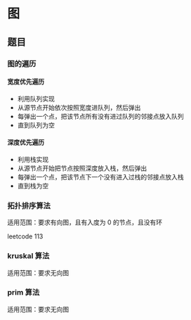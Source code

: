 # 图







## 题目

### 图的遍历

#### 宽度优先遍历

* 利用队列实现
* 从源节点开始依次按照宽度进队列，然后弹出
* 每弹出一个点，把该节点所有没有进过队列的邻接点放入队列
* 直到队列为空



#### 深度优先遍历

* 利用栈实现
* 从源节点开始把节点按照深度放入栈，然后弹出
* 每弹出一个点，把该节点下一个没有进入过栈的邻接点放入栈
* 直到栈为空



### 拓扑排序算法

适用范围：要求有向图，且有入度为 0 的节点，且没有环

leetcode 113



### kruskal 算法

适用范围：要求无向图



### prim 算法

适用范围：要求无向图